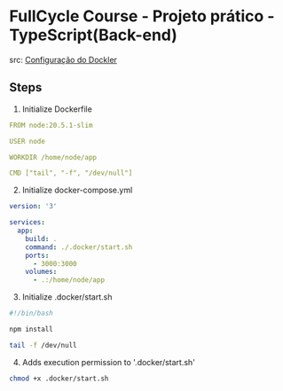 # FullCycle Course - Projeto prático - TypeScript(Back-end)

src: [Configuração do Dockler](https://plataforma.fullcycle.com.br/courses/3b8c4f2c-aff9-4399-a72a-ad879e5689a2/242/168/196/conteudos?capitulo=196&conteudo=11472)

## Steps

1. Initialize Dockerfile
```yml
FROM node:20.5.1-slim

USER node

WORKDIR /home/node/app

CMD ["tail", "-f", "/dev/null"]
```

2. Initialize docker-compose.yml
```yml
version: '3'

services:
  app:
    build: .
    command: ./.docker/start.sh
    ports:
      - 3000:3000
    volumes:
      - .:/home/node/app
```

3. Initialize .docker/start.sh
```bash
#!/bin/bash

npm install

tail -f /dev/null
```
4. Adds execution permission to '.docker/start.sh'
```bash
chmod +x .docker/start.sh
```
